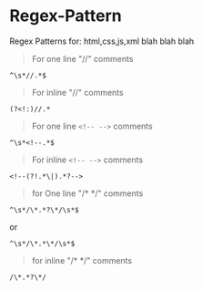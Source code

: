 # Regex-Pattern
Regex Patterns for: html,css,js,xml blah blah blah

> For one line "//" comments
```regex
^\s*//.*$
```
> For inline "//" comments
```
(?<!:)//.*
```


> For one line ```<!-- -->``` comments
```regex
^\s*<!--.*$
```

> For inline ```<!-- -->``` comments 

```regex
<!--(?!.*\|).*?-->
```

> for One line "/* */" comments
```
^\s*/\*.*?\*/\s*$
```
or
```
^\s*/\*.*\*/\s*$
```

> for inline "/* */" comments

```
/\*.*?\*/
```
